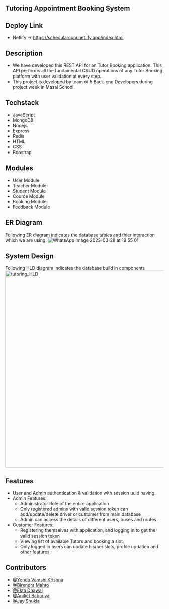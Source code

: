 ## Tutoring Appointment Booking System

## Deploy Link
- Netlify -> https://schedularcom.netlify.app/index.html

## Description


- We have developed this REST API for an Tutor Booking application. This API performs all the fundamental CRUD operations of any Tutor Booking platform with user validation at every step.
- This project is developed by team of 5 Back-end Developers during project week in Masai School.

## Techstack

- JavaScript
- MongoDB
- Nodejs
- Express
- Redis
- HTML
- CSS
- Boostrap

## Modules

- User Module
- Teacher Module
- Student Module
- Cource Module
- Booking Module
- Feedback Module

## ER Diagram
Following ER diagram indicates the database tables and thier interaction which we are using.
![WhatsApp Image 2023-03-28 at 19 55 01](https://user-images.githubusercontent.com/82109628/229362398-d2545398-01da-4b4e-8af1-9e4d747c184b.jpg)

## System Design
Following HLD diagram indicates the database build in components
<img width="626" alt="tutoring_HLD" src="https://user-images.githubusercontent.com/82109628/229363095-a1e994c8-d34c-48ee-bef1-052e37526639.png">


## Features

* User and Admin authentication & validation with session uuid having.
* Admin Features:
    * Administrator Role of the entire application
    * Only registered admins with valid session token can add/update/delete driver or customer from main database
    * Admin can access the details of different users, buses and routes.
* Customer Features:
    * Registering themselves with application, and logging in to get the valid session token
    * Viewing list of available Tutors and booking a slot.
    * Only logged in users can update his/her slots, profile updation and other features.
 
 
 ## Contributors
- [@Yenda Vamshi Krishna](https://github.com/Vamshi8464)
- [@Birendra Mahto](https://github.com/bire210)
- [@Ekta Dhawal ](https://github.com/Dekta)
- [@Aniket Babariya](https://github.com/aniketbabariya24)
- [@Jay Shukla](https://github.com/jaysukla)




	
